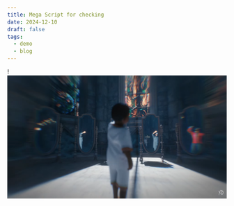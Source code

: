 ```yaml
---
title: Mega Script for checking
date: 2024-12-10
draft: false
tags:
  - demo
  - blog
---
```



!![Image Description](/images/Screenshot%202024-08-06%20094429.png)